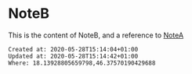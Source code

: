 # NoteB

This is the content of NoteB, and a reference to [NoteA](NoteA)

    Created at: 2020-05-28T15:14:04+01:00
    Updated at: 2020-05-28T15:14:42+01:00
    Where: 18.13928805659798,46.37570190429688

